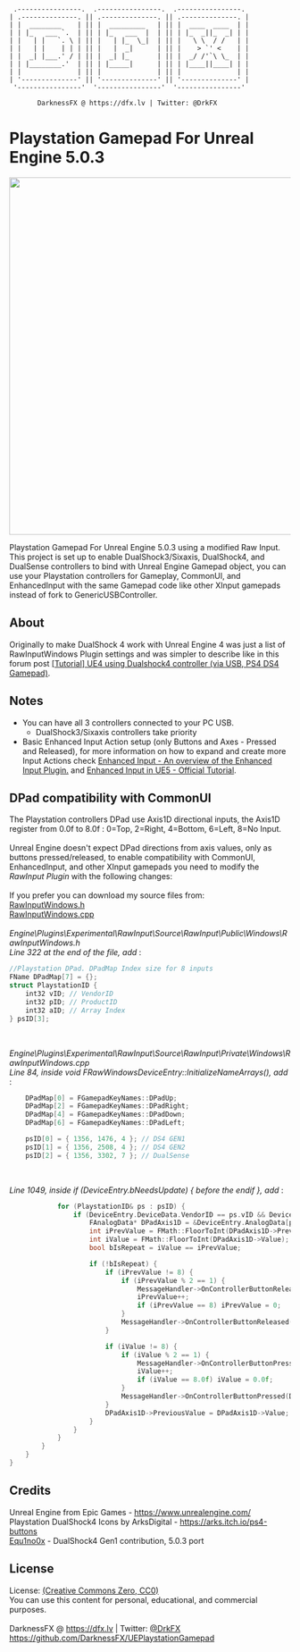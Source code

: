     .----------------.  .----------------.  .----------------. 
    | .--------------. || .--------------. || .--------------. |
    | |  ________    | || |  _________   | || |  ____  ____  | |
    | | |_   ___ `.  | || | |_   ___  |  | || | |_  _||_  _| | |
    | |   | |   `. \ | || |   | |_  \_|  | || |   \ \  / /   | |
    | |   | |    | | | || |   |  _|      | || |    > `' <    | |
    | |  _| |___.' / | || |  _| |_       | || |  _/ /'`\ \_  | |
    | | |________.'  | || | |_____|      | || | |____||____| | |
    | |              | || |              | || |              | |
    | '--------------' || '--------------' || '--------------' |
     '----------------'  '----------------'  '----------------' 

           DarknessFX @ https://dfx.lv | Twitter: @DrkFX

# Playstation Gamepad For Unreal Engine 5.0.3

<img src="https://cdn.discordapp.com/attachments/1185312433024282764/1212595159053639811/UEPlaystationGamepad.png?ex=65f2683e&is=65dff33e&hm=c17c1acf1280e9b9d4100925aaf68d7cf65ba8441d1eb7e222614f8746420cce&" width="640px" /> <br/>

Playstation Gamepad For Unreal Engine 5.0.3 using a modified Raw Input. This project is set up to enable DualShock3/Sixaxis, DualShock4, and DualSense controllers to bind with Unreal Engine Gamepad object, you can use your Playstation controllers for Gameplay, CommonUI, and EnhancedInput with the same Gamepad code like other XInput gamepads instead of fork to GenericUSBController.<br/>

## About

Originally to make DualShock 4 work with Unreal Engine 4 was just a list of RawInputWindows Plugin settings and was simpler to describe like in this forum post <a href="https://forums.unrealengine.com/t/tutorial-ue4-using-dualshock4-controller-via-usb-ps4-ds4-gamepad/133314" target="_blank">[Tutorial] UE4 using Dualshock4 controller (via USB, PS4 DS4 Gamepad)</a>.<br/>

## Notes

- You can have all 3 controllers connected to your PC USB.
	* DualShock3/Sixaxis controllers take priority	
- Basic Enhanced Input Action setup (only Buttons and Axes - Pressed and Released), for more information on how to expand and create more Input Actions check <a href="https://docs.unrealengine.com/5.1/en-US/enhanced-input-in-unreal-engine/" target="_blank">Enhanced Input - An overview of the Enhanced Input Plugin.</a> and <a href="https://dev.epicgames.com/community/learning/tutorials/eD13/unreal-engine-enhanced-input-in-ue5" target="_blank">Enhanced Input in UE5 - Official Tutorial</a>.<br/>

## DPad compatibility with CommonUI

The Playstation controllers DPad use Axis1D directional inputs, the Axis1D register from 0.0f to 8.0f : 0=Top, 2=Right, 4=Bottom, 6=Left, 8=No Input.<br/><br/>
Unreal Engine doesn't expect DPad directions from axis values, only as buttons pressed/released, to enable compatibility with CommonUI, EnhancedInput, and other XInput gamepads you need to modify the *RawInput Plugin* with the following changes:<br/><br/>
If you prefer you can download my source files from:<br/>
<a href="https://github.com/Equ1no0x/UEPlaystationGamepad/blob/5.0.3/.git_files/RawInputWindows.h" target="_blank">RawInputWindows.h</a><br/>
<a href="https://github.com/Equ1no0x/UEPlaystationGamepad/blob/5.0.3/.git_files/RawInputWindows.cpp" target="_blank">RawInputWindows.cpp</a><br/>
<br/>
*Engine\Plugins\Experimental\RawInput\Source\RawInput\Public\Windows\RawInputWindows.h*<br/>
*Line 322 at the end of the file, add* :<br/>
```c++
//Playstation DPad. DPadMap Index size for 8 inputs
FName DPadMap[7] = {};
struct PlaystationID {
	int32 vID; // VendorID
	int32 pID; // ProductID
	int32 aID; // Array Index
} psID[3];
```
<br/>

*Engine\Plugins\Experimental\RawInput\Source\RawInput\Private\Windows\RawInputWindows.cpp*<br/>
*Line 84, inside void FRawWindowsDeviceEntry::InitializeNameArrays(), add* : <br/>
```c++
	DPadMap[0] = FGamepadKeyNames::DPadUp;
	DPadMap[2] = FGamepadKeyNames::DPadRight;
	DPadMap[4] = FGamepadKeyNames::DPadDown;
	DPadMap[6] = FGamepadKeyNames::DPadLeft;

	psID[0] = { 1356, 1476, 4 }; // DS4 GEN1
	psID[1] = { 1356, 2508, 4 }; // DS4 GEN2
	psID[2] = { 1356, 3302, 7 }; // DualSense
```
<br/>

*Line 1049, inside if (DeviceEntry.bNeedsUpdate) { before the endif }, add* : <br/>
```c++
			for (PlaystationID& ps : psID) {
				if (DeviceEntry.DeviceData.VendorID == ps.vID && DeviceEntry.DeviceData.ProductID == ps.pID) {
					FAnalogData* DPadAxis1D = &DeviceEntry.AnalogData[ps.aID];
					int iPrevValue = FMath::FloorToInt(DPadAxis1D->PreviousValue);
					int iValue = FMath::FloorToInt(DPadAxis1D->Value);
					bool bIsRepeat = iValue == iPrevValue;

					if (!bIsRepeat) {
						if (iPrevValue != 8) {
							if (iPrevValue % 2 == 1) {
								MessageHandler->OnControllerButtonReleased(DPadMap[iPrevValue - 1], 0, bIsRepeat);
								iPrevValue++;
								if (iPrevValue == 8) iPrevValue = 0;
							}
							MessageHandler->OnControllerButtonReleased(DPadMap[iPrevValue], 0, bIsRepeat);
						}

						if (iValue != 8) {
							if (iValue % 2 == 1) {
								MessageHandler->OnControllerButtonPressed(DPadMap[iValue - 1], 0, bIsRepeat);
								iValue++;
								if (iValue == 8.0f) iValue = 0.0f;
							}
							MessageHandler->OnControllerButtonPressed(DPadMap[iValue], 0, bIsRepeat);
						}
						DPadAxis1D->PreviousValue = DPadAxis1D->Value;
					}
				}
			}
		}
	}
}
```

## Credits

Unreal Engine from Epic Games - https://www.unrealengine.com/ <br/>
Playstation DualShock4 Icons by ArksDigital - https://arks.itch.io/ps4-buttons <br/>
<a href="https://github.com/Equ1no0x">Equ1no0x</a> - DualShock4 Gen1 contribution, 5.0.3 port <br/>

## License

License: <a href="http://creativecommons.org/publicdomain/zero/1.0/" target="_blank">(Creative Commons Zero, CC0)</a>
<br/>
You can use this content for personal, educational, and commercial purposes.
<br/><br/>
DarknessFX @ <a href="https://dfx.lv" target="_blank">https://dfx.lv</a> | Twitter: <a href="https://twitter.com/DrkFX" target="_blank">@DrkFX</a> <br/>https://github.com/DarknessFX/UEPlaystationGamepad
